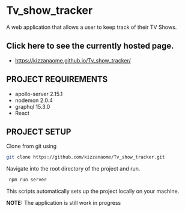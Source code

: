 # Tv_show_tracker
A web application that allows a user to keep track of their TV Shows.

## Click here to see the currently hosted page.
- https://kizzanaome.github.io/Tv_show_tracker/

## PROJECT REQUIREMENTS
- apollo-server 2.15.1
- nodemon 2.0.4
- graphql 15.3.0
- React

## PROJECT SETUP

Clone from git using

```sh
git clone https://github.com/kizzanaome/Tv_show_tracker.git
```

Navigate into the root directory of the project and run.

```sh
 npm run server
```
This scripts automatically sets up the project locally on your machine.

**NOTE:** The application is still work in progress
